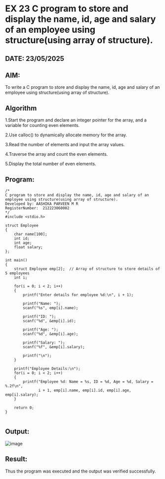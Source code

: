 # EX 23 C program to store and display the name, id, age and salary of an employee using structure(using array of structure).
## DATE: 23/05/2025
## AIM:
To write a C program to store and display the name, id, age and salary of an employee using structure(using array of structure).

## Algorithm
1.Start the program and declare an integer pointer for the array, and a variable for counting even elements.

2.Use calloc() to dynamically allocate memory for the array.

3.Read the number of elements and input the array values.

4.Traverse the array and count the even elements.

5.Display the total number of even elements. 

## Program:
```
/*
C program to store and display the name, id, age and salary of an employee using structure(using array of structure).
Developed by: AASHIKA PARVEEN M R
RegisterNumber:  212223060002
*/
#include <stdio.h>

struct Employee
{
    char name[100];
    int id;
    int age;
    float salary;
};

int main()
{
    struct Employee emp[2];  // Array of structure to store details of 5 employees
    int i;

    for(i = 0; i < 2; i++)
    {
        printf("Enter details for employee %d:\n", i + 1);

        printf("Name: ");
        scanf("%s", emp[i].name);

        printf("ID: ");
        scanf("%d", &emp[i].id);

        printf("Age: ");
        scanf("%d", &emp[i].age);

        printf("Salary: ");
        scanf("%f", &emp[i].salary);

        printf("\n");
    }

    printf("Employee Details:\n");
    for(i = 0; i < 2; i++)
    {
        printf("Employee %d: Name = %s, ID = %d, Age = %d, Salary = %.2f\n", 
               i + 1, emp[i].name, emp[i].id, emp[i].age, emp[i].salary);
    }

    return 0;
}


```

## Output:

![image](https://github.com/user-attachments/assets/b75facbd-f631-4c19-8e2f-a7b96d13674b)


## Result:
Thus the program was executed and the output was verified successfully.
